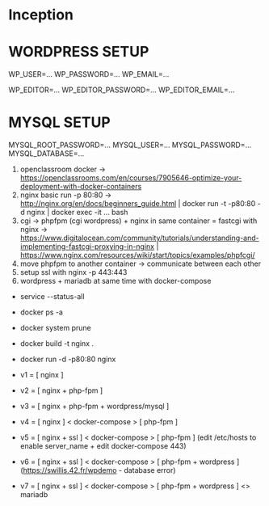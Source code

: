 # Inception

# WORDPRESS SETUP
WP_USER=...
WP_PASSWORD=...
WP_EMAIL=...

WP_EDITOR=...
WP_EDITOR_PASSWORD=...
WP_EDITOR_EMAIL=...
# MYSQL SETUP
MYSQL_ROOT_PASSWORD=...
MYSQL_USER=...
MYSQL_PASSWORD=...
MYSQL_DATABASE=...



1. openclassroom docker -> https://openclassrooms.com/en/courses/7905646-optimize-your-deployment-with-docker-containers
2. nginx basic run -p 80:80 -> http://nginx.org/en/docs/beginners_guide.html | docker run -t -p80:80 -d nginx | docker exec -it ... bash
3. cgi -> phpfpm (cgi wordpress) + nginx in same container = fastcgi with nginx -> https://www.digitalocean.com/community/tutorials/understanding-and-implementing-fastcgi-proxying-in-nginx | https://www.nginx.com/resources/wiki/start/topics/examples/phpfcgi/
4. move phpfpm to another container -> communicate between each other
5. setup ssl with nginx -p 443:443
6. wordpress + mariadb at same time with docker-compose

- service --status-all
- docker ps -a
- docker system prune
- docker build -t nginx .
- docker run -d -p80:80 nginx

- v1 = [ nginx ]
- v2 = [ nginx + php-fpm ]
- v3 = [ nginx + php-fpm + wordpress/mysql ]
- v4 = [ nginx ] < docker-compose > [ php-fpm ]
- v5 = [ nginx + ssl ] < docker-compose > [ php-fpm ] (edit /etc/hosts to enable server_name + edit docker-compose 443)
- v6 = [ nginx + ssl ] < docker-compose > [ php-fpm + wordpress ] (https://swillis.42.fr/wpdemo - database error)
- v7 = [ nginx + ssl ] < docker-compose > [ php-fpm + wordpress ] <> mariadb
